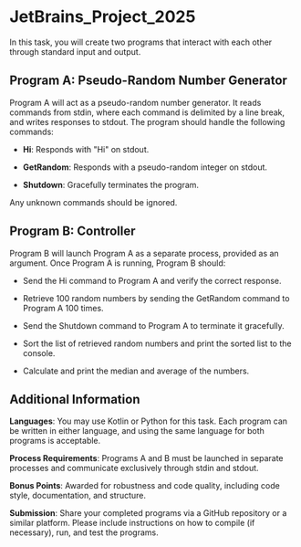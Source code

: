 # JetBrains_Project_2025

In this task, you will create two programs that interact with each other through standard input and output.

  

## Program A: Pseudo-Random Number Generator

Program A will act as a pseudo-random number generator. It reads commands from stdin, where each command is delimited by a line break, and writes responses to stdout. The program should handle the following commands:

  

- **Hi**: Responds with "Hi" on stdout.

- **GetRandom**: Responds with a pseudo-random integer on stdout.

- **Shutdown**: Gracefully terminates the program.

Any unknown commands should be ignored.

  

## Program B: Controller

Program B will launch Program A as a separate process, provided as an argument. Once Program A is running, Program B should:

  

- Send the Hi command to Program A and verify the correct response.

- Retrieve 100 random numbers by sending the GetRandom command to Program A 100 times.

- Send the Shutdown command to Program A to terminate it gracefully.

- Sort the list of retrieved random numbers and print the sorted list to the console.

- Calculate and print the median and average of the numbers.


## Additional Information

**Languages**: You may use Kotlin or Python for this task. Each program can be written in either language, and using the same language for both programs is acceptable.

  

**Process Requirements**: Programs A and B must be launched in separate processes and communicate exclusively through stdin and stdout.

  

**Bonus Points**: Awarded for robustness and code quality, including code style, documentation, and structure.

  

**Submission**: Share your completed programs via a GitHub repository or a similar platform. Please include instructions on how to compile (if necessary), run, and test the programs.